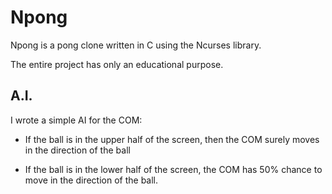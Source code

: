 # Npong

Npong is a pong clone written in C using the Ncurses library.

The entire project has only an educational purpose.

## A.I.

I wrote a simple AI for the COM:
  
  + If the ball is in the upper half of the screen, then the COM
  surely moves in the direction of the ball

  + If the ball is in the lower half of the screen, the COM 
  has 50% chance to move in the direction of the ball. 


